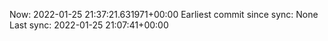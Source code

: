 Now: 2022-01-25 21:37:21.631971+00:00 Earliest commit since sync: None Last sync: 2022-01-25 21:07:41+00:00
